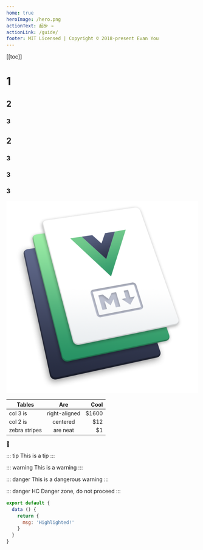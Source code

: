 ```yaml
---
home: true
heroImage: /hero.png
actionText: 起步 →
actionLink: /guide/
footer: MIT Licensed | Copyright © 2018-present Evan You
---
```


[[toc]]



# 1
## 2
### 3
## 2
### 3
### 3
### 3

![An image](./public/hero.png)

| Tables        | Are           | Cool  |
| ------------- |:-------------:| -----:|
| col 3 is      | right-aligned | $1600 |
| col 2 is      | centered      |   $12 |
| zebra stripes | are neat      |    $1 |


:tada:


::: tip
This is a tip
:::

::: warning
This is a warning
:::

::: danger
This is a dangerous warning
:::


::: danger HC
Danger zone, do not proceed
:::

``` js
export default {
  data () {
    return {
      msg: 'Highlighted!'
    }
  }
}
```